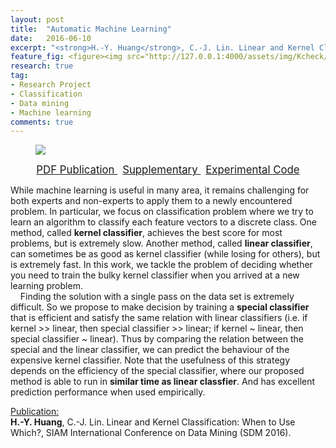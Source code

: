 ```yaml
---
layout: post
title:  "Automatic Machine Learning"
date:   2016-06-10
excerpt: "<strong>H.-Y. Huang</strong>, C.-J. Lin. Linear and Kernel Classification: When to Use Which?, SIAM International Conference on Data Mining (SDM 2016)."
feature_fig: <figure><img src="http://127.0.0.1:4000/assets/img/Kcheck/kcheck.jpg"></figure>
research: true
tag:
- Research Project
- Classification
- Data mining
- Machine learning
comments: true
---
```


<figure>
	<img src="{{site.url}}/assets/img/Kcheck/kcheck.jpg">
</figure>

<center>
	<a href="{{ site.url }}/assets/img/Kcheck/kcheck.pdf" target="_blank" class="btn">
		<span style="font-size: 120%;">
		PDF Publication
		</span>
	</a>
	&nbsp;
	<a href="{{ site.url }}/assets/img/Kcheck/kcheck_supplement.pdf" target="_blank" class="btn">
		<span style="font-size: 120%;">
		Supplementary
		</span>
	</a>
	&nbsp;
	<a href="{{ site.url }}/assets/img/Kcheck/kcheck_experiment.zip" target="_blank" class="btn">
		<span style="font-size: 120%;">
		Experimental Code
		</span>
	</a>
</center>

While machine learning is useful in many area, it remains challenging for both experts and non-experts to apply them to a newly encountered problem. In particular, we focus on classification problem where we try to learn an algorithm to classify each feature vectors to a discrete class. One method, called <strong>kernel classifier</strong>, achieves the best score for most problems, but is extremely slow. Another method, called <strong>linear classifier</strong>, can sometimes be as good as kernel classifier (while losing for others), but is extremely fast. In this work, we tackle the problem of deciding whether you need to train the bulky kernel classifier when you arrived at a new learning problem.<br>&nbsp;&nbsp;&nbsp;&nbsp;Finding the solution with a single pass on the data set is extremely difficult. So we propose to make decision by training a <strong>special classifier</strong> that is efficient and satisfy the same relation with linear classifiers (i.e. if kernel >> linear, then special classifier >> linear; if kernel ~ linear, then special classifier ~ linear). Thus by comparing the relation between the special and the linear classifier, we can predict the behaviour of the expensive kernel classifier. Note that the usefulness of this strategy depends on the efficiency of the special classifier, where our proposed method is able to run in <strong>similar time as linear classfier</strong>. And has excellent prediction performance when used empirically.</p>
<p><u>Publication:</u><br><strong>H.-Y. Huang</strong>, C.-J. Lin. Linear and Kernel Classification: When to Use Which?, SIAM International Conference on Data Mining (SDM 2016).</p>
